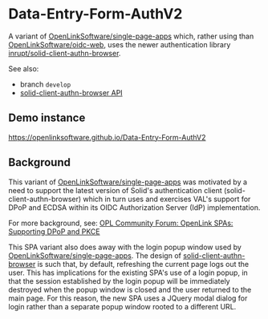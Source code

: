 # Data-Entry-Form-AuthV2

A variant of [OpenLinkSoftware/single-page-apps](https://github.com/OpenLinkSoftware/single-page-apps) which, rather using than [OpenLinkSoftware/oidc-web](https://github.com/OpenLinkSoftware/oidc-web), uses the newer authentication library [inrupt/solid-client-authn-browser](https://github.com/inrupt/solid-client-authn-js).

See also:

* branch `develop`
* [solid-client-authn-browser API](https://docs.inrupt.com/developer-tools/api/javascript/solid-client-authn-browser/)

## Demo instance

<https://openlinksoftware.github.io/Data-Entry-Form-AuthV2>

## Background

This variant of [OpenLinkSoftware/single-page-apps](https://github.com/OpenLinkSoftware/single-page-apps) was motivated by a need to support the latest version of Solid's authentication client (solid-client-authn-browser) which in turn uses and exercises VAL's support for DPoP and ECDSA within its OIDC Authorization Server (IdP) implementation.

For more background, see: [OPL Community Forum: OpenLink SPAs: Supporting DPoP and PKCE](https://community.openlinksw.com/t/openlink-spas-supporting-dpop-and-pkce/2853/)

This SPA variant also does away with the login popup window used by [OpenLinkSoftware/single-page-apps](https://github.com/OpenLinkSoftware/single-page-apps). The design of [solid-client-authn-browser](https://docs.inrupt.com/developer-tools/javascript/client-libraries/tutorial/authenticate-browser/) is such that, by default, refreshing the current page logs out the user. This has implications for the existing SPA's use of a login popup, in that the session established by the login popup will be immediately destroyed when the popup window is closed and the user returned to the main page. For this reason, the new SPA uses a JQuery modal dialog for login rather than a separate popup window rooted to a different URL.